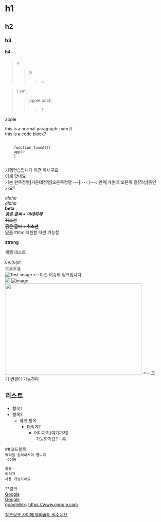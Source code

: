 # h1  
## h2
### h3
#### h4


> a
> > b
> > > c

> i am
> > apple
> > pitch
> > > ?


apple

this is a normal paragraph
i see //  
  this is a code block?   


<pre>
  <code>
    function funcA(){
    apple
    }
  </code>
</pre>

기행연습입니다
이건 아니구요  
이게 맞네요  
기본 왼쪽정렬|가운데정렬|오른쪽정렬
---|:---:|---:
왼쪽|가운데|오른쪽
잘|작성|중인가요?  

*alpha*  
_alpha_  
**beta**  
***굵은 글씨 + 이테릭체***  
~~취소선~~  
**~~굵은 글씨 + 취소선~~**  
<u>밑줄</u>  #html지원할 때만 가능함  

<strong> strong </strong>

개행 테스트

아야어여  
오요우유  
![Test image](https://github.com/iseongyong143/first/issues/1#issue-2856720402) <--이건 이슈의 링크입니다  
![](https://github.com/user-attachments/assets/69c3844b-04fb-48d8-9baa-54a4e1aba47c) 
![image](https://user-images.githubusercontent.com/80378085/150758811-3f9b193c-6587-4c3c-8394-fc7089c8c77c.png)  
<img src="https://github.com/user-attachments/assets/69c3844b-04fb-48d8-9baa-54a4e1aba47c" width="450px" height="300px"></img> <-- 크기 변경이 가능하다

## 리스트  
- 항목1
- 항목2
  - 하위 항목
      - 더작게?  
        - 어디까지(여기까지)  
            -가능한가요?
              - 흠

##코드블록  
`백틱을 입력하셔야 합니다`  
<code> code </code>  
```
줄을
여러개
사용 가능하네요
```

**링크  
[Google](https://www.google.com)  
[Google][googlelink]  
[googlelink]: https://www.google.com

[참조링크 사이에 행바꿈이 필수네요][googlelink]  

[googlelink]: https://www.google.com  

